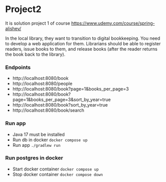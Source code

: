 # Project2 
It is solution project 1 of course https://www.udemy.com/course/spring-alishev/

In the local library, they want to transition to digital bookkeeping. 
You need to develop a web application for them. Librarians should be 
able to register readers, issue books to them, and release books 
(after the reader returns the book back to the library).

### Endpoints
- http://localhost:8080/book
- http://localhost:8080/people
- http://localhost:8080/book?page=1&books_per_page=3
- http://localhost:8080/book?page=1&books_per_page=3&sort_by_year=true
- http://localhost:8080/book?sort_by_year=true
- http://localhost:8080/book/search

### Run app
- Java 17 must be installed
- Run db in docker ```docker compose up```
- Run app ```./gradlew run```

### Run postgres in docker
- Start docker container ```docker compose up```
- Stop docker container ```docker compose down```
